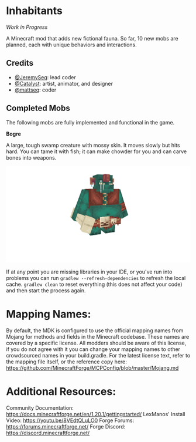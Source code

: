 # Inhabitants
_Work in Progress_

A Minecraft mod that adds new fictional fauna.
So far, 10 new mobs are planned, each with unique behaviors and interactions.

## Credits
- [@JeremySeq](https://jeremyseq.dev/): lead coder
- [@Catalyst](https://x.com/Catalyst2000251): artist, animator, and designer
- [@mattseq](https://www.curseforge.com/members/mattseq/projects): coder

## Completed Mobs

The following mobs are fully implemented and functional in the game.

**Bogre**

A large, tough swamp creature with mossy skin. It moves slowly but hits hard. You can tame it with fish; it can make chowder for you and can carve bones into weapons.

![Bogre](images/bogre.gif)

If at any point you are missing libraries in your IDE, or you've run into problems you can 
run `gradlew --refresh-dependencies` to refresh the local cache. `gradlew clean` to reset everything 
(this does not affect your code) and then start the process again.

Mapping Names:
=============================
By default, the MDK is configured to use the official mapping names from Mojang for methods and fields 
in the Minecraft codebase. These names are covered by a specific license. All modders should be aware of this
license, if you do not agree with it you can change your mapping names to other crowdsourced names in your 
build.gradle. For the latest license text, refer to the mapping file itself, or the reference copy here:
https://github.com/MinecraftForge/MCPConfig/blob/master/Mojang.md

Additional Resources: 
=========================
Community Documentation: https://docs.minecraftforge.net/en/1.20.1/gettingstarted/
LexManos' Install Video: https://youtu.be/8VEdtQLuLO0
Forge Forums: https://forums.minecraftforge.net/
Forge Discord: https://discord.minecraftforge.net/
